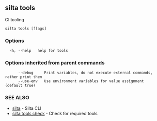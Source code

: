 ## silta tools

CI tooling

```
silta tools [flags]
```

### Options

```
  -h, --help   help for tools
```

### Options inherited from parent commands

```
      --debug     Print variables, do not execute external commands, rather print them
      --use-env   Use environment variables for value assignment (default true)
```

### SEE ALSO

* [silta](silta.md)	 - Silta CLI
* [silta tools check](silta_tools_check.md)	 - Check for required tools

